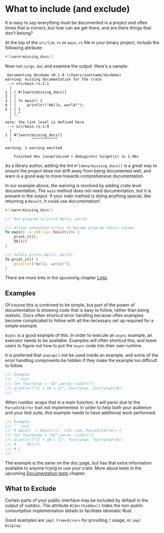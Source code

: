 # What to include (and exclude)

It is easy to say everything must be documented in a project and often times
that is correct, but how can we get there, and are there things that don't
belong?

At the top of the `src/lib.rs` or `main.rs` file in your binary project, include
the following attribute:

```rust
#![warn(missing_docs)]
```

Now run `cargo doc` and examine the output.  Here's a sample:

```text
 Documenting docdemo v0.1.0 (/Users/username/docdemo)
warning: missing documentation for the crate
 --> src/main.rs:1:1
  |
1 | / #![warn(missing_docs)]
2 | |
3 | | fn main() {
4 | |     println!("Hello, world!");
5 | | }
  | |_^
  |
note: the lint level is defined here
 --> src/main.rs:1:9
  |
1 | #![warn(missing_docs)]
  |         ^^^^^^^^^^^^

warning: 1 warning emitted

    Finished dev [unoptimized + debuginfo] target(s) in 2.96s
```

As a library author, adding the lint `#![deny(missing_docs)]` is a great way to
ensure the project does not drift away from being documented well, and warn is
a good way to move towards comprehensive documentation.

In our example above, the warning is resolved by adding crate level
documentation.  The `main` method does not need documentation, but it is 
present in the output.  If your main method is doing anything special, like
returning a `Result`, it could use documentation!

```rust
#![warn(missing_docs)]

//! Run program to print Hello, world.

/// Allows unhandled errors to become program return values
fn main() -> std::io::Result<()> {
    print_it();
    Ok(())
}

/// Safely prints Hello, world!
fn print_it() {
    println!("Hello, world!");
}
```
There are more lints in the upcoming chapter [Lints][rustdoc-lints].

## Examples

Of course this is contrived to be simple, but part of the power of documentation
is showing code that is easy to follow, rather than being realistic.  Docs often
shortcut error handling because often examples become complicated to follow
with all the necessary set up required for a simple example.

`Async` is a good example of this.  In order to execute an `async` example, an
executor needs to be available.  Examples will often shortcut this, and leave
users to figure out how to put the `async` code into their own runtime.

It is preferred that `unwrap()` not be used inside an example, and some of the
error handling components be hidden if they make the example too difficult to
follow.  

``````rust
/// Example
/// ```rust
/// let fourtytwo = "42".parse::<u32>()?;
/// println!("{} + 10 = {}", fourtytwo, fourtytwo+10);
/// ```
``````  

When rustdoc wraps that in a main function, it will panic due to the 
`ParseIntError` trait not implemented.  In order to help both your audience
and your test suite, this example needs to have additional work performed:

``````rust
/// Example
/// ```rust
/// # main() -> Result<(), std::num::ParseIntError> {
/// let fourtytwo = "42".parse::<u32>()?;
/// println!("{} + 10 = {}", fourtytwo, fourtytwo+10);
/// #     Ok(())
/// # }
/// ```
``````  

The example is the same on the doc page, but has that extra information
available to anyone trying to use your crate.  More about tests in the 
upcoming [Documentation tests] chapter.  

## What to Exclude

Certain parts of your public interface may be included by default in the output
of rustdoc.  The attribute `#[doc(hidden)]` hides the non-public consumption
implementation details to facilitate idiomatic Rust.  

Good examples are `impl From<Error>` for providing `?` usage, or `impl Display`.



[Documentation tests]: documentation-tests.md
[rustdoc-lints]: lints.md